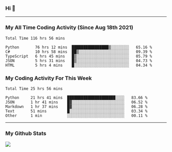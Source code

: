 ### Hi 🙂

---

### My All Time Coding Activity (Since Aug 18th 2021)
<!--START_SECTION:waka-all-->
```text
Total Time 116 hrs 56 mins

Python       76 hrs 12 mins  ████████████████▒░░░░░░░░   65.16 % 
C#           10 hrs 58 mins  ██▒░░░░░░░░░░░░░░░░░░░░░░   09.39 % 
TypeScript   6 hrs 45 mins   █▒░░░░░░░░░░░░░░░░░░░░░░░   05.79 % 
JSON         5 hrs 31 mins   █▒░░░░░░░░░░░░░░░░░░░░░░░   04.73 % 
HTML         5 hrs 4 mins    █░░░░░░░░░░░░░░░░░░░░░░░░   04.34 % 
```
<!--END_SECTION:waka-all-->

### My Coding Activity For This Week
<!--START_SECTION:waka-week-->
```text
Total Time 25 hrs 56 mins

Python     21 hrs 41 mins  █████████████████████░░░░   83.66 % 
JSON       1 hr 41 mins    █▓░░░░░░░░░░░░░░░░░░░░░░░   06.52 % 
Markdown   1 hr 37 mins    █▓░░░░░░░░░░░░░░░░░░░░░░░   06.28 % 
Text       51 mins         █░░░░░░░░░░░░░░░░░░░░░░░░   03.34 % 
Other      1 min           ░░░░░░░░░░░░░░░░░░░░░░░░░   00.11 % 
```
<!--END_SECTION:waka-week-->

---

### My Github Stats
[![](https://github-readme-stats.vercel.app/api?username=eroxl&count_private=true&show_icons=true&include_all_commits=true&theme=onedark)](https://github.com/Eroxl)
